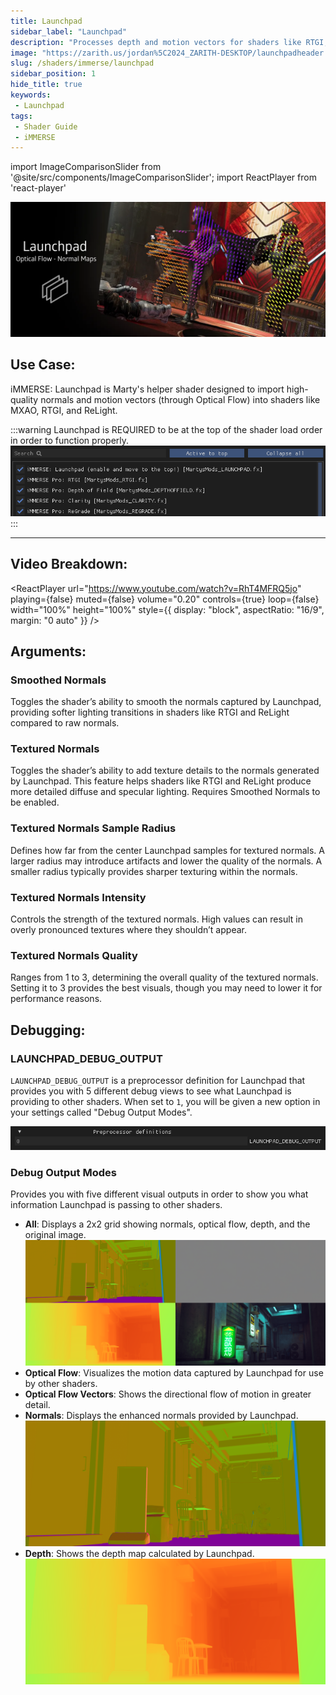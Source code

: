 ```yaml
---
title: Launchpad
sidebar_label: "Launchpad"
description: "Processes depth and motion vectors for shaders like RTGI, MXAO, and ReLight."
image: "https://zarith.us/jordan%5C2024_ZARITH-DESKTOP/launchpadheader.webp"
slug: /shaders/immerse/launchpad
sidebar_position: 1
hide_title: true
keywords: 
 - Launchpad
tags:
 - Shader Guide
 - iMMERSE
---
```


<!------------------------IMPORTS ---------------------------->

import ImageComparisonSlider from '@site/src/components/ImageComparisonSlider';
import ReactPlayer from 'react-player'

<!----------------------------------------------------------->

![LaunchpadHeader](./images/launchpadheader.webp)

## Use Case:

iMMERSE: Launchpad is Marty's helper shader designed to import high-quality normals and motion vectors (through Optical Flow) into shaders like MXAO, RTGI, and ReLight.

:::warning
Launchpad is REQUIRED to be at the top of the shader load order in order to function properly.
![LaunchpadLoadOrder](./images/launchpadloadorder.webp)
:::

---

## Video Breakdown:

<ReactPlayer
  url="https://www.youtube.com/watch?v=RhT4MFRQ5jo"
  playing={false}
  muted={false}
  volume="0.20"
  controls={true}
  loop={false}
  width="100%"
  height="100%"
  style={{ 
    display: "block",
    aspectRatio: "16/9",
    margin: "0 auto"
  }}
/>

## Arguments:

### Smoothed Normals
Toggles the shader’s ability to smooth the normals captured by Launchpad, providing softer lighting transitions in shaders like RTGI and ReLight compared to raw normals.

 <ImageComparisonSlider 
  beforeImage="/img/shaders/immerse/images/launchpadnormals.webp" 
  afterImage="/img/shaders/immerse/images/launchpadsmoothednormals.webp"
  beforeLabel="Default Normals"
  afterLabel="Smoothed Normals"
 />

### Textured Normals
Toggles the shader’s ability to add texture details to the normals generated by Launchpad. This feature helps shaders like RTGI and ReLight produce more detailed diffuse and specular lighting. Requires Smoothed Normals to be enabled.

 <ImageComparisonSlider 
  beforeImage="/img/shaders/immerse/images/launchpadsmoothednormals.webp"
  afterImage="/img/shaders/immerse/images/launchpadtexturednormalsmore.webp"
  beforeLabel="Smoothed Normals"
  afterLabel="Textured Normals"
 />

### Textured Normals Sample Radius
Defines how far from the center Launchpad samples for textured normals. A larger radius may introduce artifacts and lower the quality of the normals. A smaller radius typically provides sharper texturing within the normals.

 <ImageComparisonSlider 
  beforeImage="/img/shaders/immerse/images/launchpadtexturednormalsmore.webp"
  afterImage="/img/shaders/immerse/images/launchpadradius.webp"
  beforeLabel="0.000 Radius"
  afterLabel="0.500 Radius"
 />

### Textured Normals Intensity
Controls the strength of the textured normals. High values can result in overly pronounced textures where they shouldn’t appear.

 <ImageComparisonSlider 
  beforeImage="/img/shaders/immerse/images/launchpadtexturednormalsless.webp"
  afterImage="/img/shaders/immerse/images/launchpadtexturednormalsmore.webp"
  beforeLabel="0.100 Intensity"
  afterLabel="0.500 Intensity"
 />

### Textured Normals Quality
Ranges from 1 to 3, determining the overall quality of the textured normals. Setting it to 3 provides the best visuals, though you may need to lower it for performance reasons.

## Debugging:

### LAUNCHPAD_DEBUG_OUTPUT
`LAUNCHPAD_DEBUG_OUTPUT` is a preprocessor definition for Launchpad that provides you with 5 different debug views to see what Launchpad is providing to other shaders. When set to `1`, you will be given a new option in your settings called "Debug Output Modes".

![LaunchpadDebugPreprocessor](./images/launchpaddebugpreprocessor.webp)

### Debug Output Modes
Provides you with five different visual outputs in order to show you what information Launchpad is passing to other shaders.
- **All**: Displays a 2x2 grid showing normals, optical flow, depth, and the original image.
    ![LaunchpadDebugAll](./images/launchpaddebugall.webp)
- **Optical Flow**: Visualizes the motion data captured by Launchpad for use by other shaders.
- **Optical Flow Vectors**: Shows the directional flow of motion in greater detail.
- **Normals**: Displays the enhanced normals provided by Launchpad.
    ![LaunchpadDebugNormals](./images/launchpaddebugnormals.webp)
- **Depth**: Shows the depth map calculated by Launchpad.
    ![LaunchpadDebugDepth](./images/launchpaddebugdepth.webp)